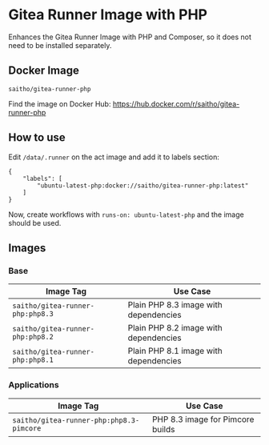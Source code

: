 # Gitea Runner Image with PHP

Enhances the Gitea Runner Image with PHP and Composer, so it does not need to be installed separately.

## Docker Image

```
saitho/gitea-runner-php
```

Find the image on Docker Hub:
https://hub.docker.com/r/saitho/gitea-runner-php

## How to use

Edit `/data/.runner` on the act image and add it to labels section:

```diff+json
{
    "labels": [
        "ubuntu-latest-php:docker://saitho/gitea-runner-php:latest"
    ]
}
```

Now, create workflows with `runs-on: ubuntu-latest-php` and the image should be used.

## Images

### Base

| Image Tag                        | Use Case                              |
|----------------------------------|---------------------------------------|
| `saitho/gitea-runner-php:php8.3` | Plain PHP 8.3 image with dependencies |
| `saitho/gitea-runner-php:php8.2` | Plain PHP 8.2 image with dependencies |
| `saitho/gitea-runner-php:php8.1` | Plain PHP 8.1 image with dependencies |

### Applications

| Image Tag                                | Use Case                              |
|------------------------------------------|---------------------------------------|
| `saitho/gitea-runner-php:php8.3-pimcore` | PHP 8.3 image for Pimcore builds      |